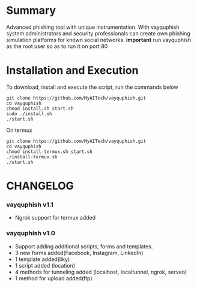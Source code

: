 
# Summary

Advanced phishing tool with unique instrumentation. 
With vayquphish system administrators and security professionals can create own phishing simulation platforms for known social networks. 
**important**  run vayquphish as the root user so as to run it on port 80 

# Installation and Execution

To download, install and execute the script, run the commands below 

    git clone https://github.com/MyAITech/vayquphish.git
    cd vayquphish
    chmod install.sh start.sh
    sudo ./install.sh
    ./start.sh
    
On termux

    git clone https://github.com/MyAITech/vayquphish.git
    cd vayquphish
    chmod install-termux.sh start.sh
    ./install-termux.sh
    ./start.sh

#  CHANGELOG

### vayquphish v1.1

 - Ngrok support for termux added

### vayquphish v1.0
- Support adding additional scripts, forms and templates.
- 3 new forms added(Facebook, Instagram, LinkedIn)
- 1 template added(liky)
- 1 script added (location)
- 4 methods for tunneling added (localhost, localtunnel, ngrok, serveo)
- 1 method for upload added(ftp)

